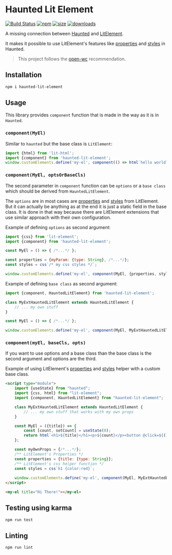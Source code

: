 # Haunted Lit Element

[![Build Status](https://travis-ci.com/jdin/haunted-lit-element.svg?branch=master)](https://travis-ci.com/jdin/haunted-lit-element) 
[![npm](https://img.shields.io/npm/v/haunted-lit-element)](https://www.npmjs.com/package/haunted-lit-element)
[![size](https://img.shields.io/bundlephobia/minzip/haunted-lit-element)](https://bundlephobia.com/result?p=haunted-lit-element)
[![downloads](https://img.shields.io/npm/dt/haunted-lit-element)](https://www.npmjs.com/package/haunted-lit-element)

A missing connection between [Haunted](https://github.com/matthewp/haunted) and [LitElement](https://github.com/polymer/lit-element).

It makes it possible to use LitElement's features like 
[properties](https://lit-element.polymer-project.org/guide/properties) 
and [styles](https://lit-element.polymer-project.org/guide/styles) in Haunted.

> This project follows the [open-wc](https://github.com/open-wc/open-wc) recommendation.

## Installation
```bash
npm i haunted-lit-element
```

## Usage

This library provides `component` function that is made in the way as it is in `Haunted`.

### `component(MyEl)`

Similar to `haunted` but the base class is `LitElement`:

```javascript
import {html} from 'lit-html';
import {component} from 'haunted-lit-element';
window.customElements.define('my-el', component(() => html`hello world`));
```

### `component(MyEl, optsOrBaseCls)`

The second parameter in `component` function can be `options` or a `base class` 
which should be derived from `HauntedLitElement`.

The `options` are in most cases are [properties](https://lit-element.polymer-project.org/guide/properties) 
and [styles](https://lit-element.polymer-project.org/guide/styles) from LitElement. 
But it can actually be anything as at the end it is just a static field in the base class.
It is done in that way because there are LitElement extensions that use similar approach with their own configuration.

Example of defining `options` as second argument:
```javascript
import {css} from 'lit-element';
import {component} from 'haunted-lit-element';

const MyEl = () => { /*...*/ };

const properties = {myParam: {type: String}, /*...*/};
const styles = css`/* my css styles */`;

window.customElements.define('my-el', component(MyEl, {properties, styles}));
```

Example of defining `base class` as second argument:
```javascript
import {component, HauntedLitElement} from 'haunted-lit-element';

class MyExtHauntedLitElement extends HauntedLitElement {
    // ... my own stuff
}

const MyEl = () => { /*...*/ };

window.customElements.define('my-el', component(MyEl, MyExtHauntedLitElement));
```

### `component(myEl, baseCls, opts)`

If you want to use options and a base class than the base class is the second argument and options are the third.

Example of using LitElement's [properties](https://lit-element.polymer-project.org/guide/properties) 
and [styles](https://lit-element.polymer-project.org/guide/styles) helper with a custom base class.

```html
<script type="module">
    import {useState} from "haunted";
    import {css, html} from "lit-element";
    import {component, HauntedLitElement} from "haunted-lit-element";

    class MyExtHauntedLitElement extends HauntedLitElement {
        // ... my own stuff that works with my own props
    }

    const MyEl = ({title}) => {
        const [count, setCount] = useState(0);
        return html`<h1>${title}</h1><p>${count}</p><button @click=${() => setCount(count + 1)}>+</button>`;
    };

    const myOwnProps = {/*...*/};
    /** LitElement's Properties */
    const properties = {title: {type: String}};
    /** LitElement's css helper function */
    const styles = css`h1 {color:red}`;    
   
    window.customElements.define('my-el', component(MyEl, MyExtHauntedLitElement, {properties, styles, myOwnProps}));
</script>

<my-el title="Hi There!"></my-el>
```

## Testing using karma
```bash
npm run test
```

## Linting
```bash
npm run lint
```
